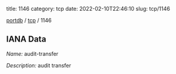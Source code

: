 title: 1146
category: tcp
date: 2022-02-10T22:46:10
slug: tcp/1146

[portdb](/) / [tcp](/category/tcp.html) / 1146


## IANA Data

_Name:_ audit-transfer

_Description:_ audit transfer

